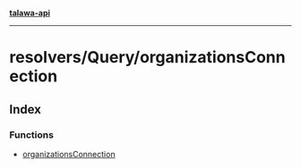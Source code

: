 [**talawa-api**](../../../README.md)

***

# resolvers/Query/organizationsConnection

## Index

### Functions

- [organizationsConnection](functions/organizationsConnection.md)
